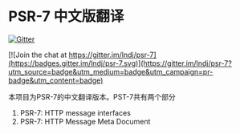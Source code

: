 # PSR-7 中文版翻译
[![Gitter](https://badges.gitter.im/lndj/psr-7.svg)](https://gitter.im/lndj/psr-7?utm_source=badge&utm_medium=badge&utm_campaign=pr-badge)


[![Join the chat at https://gitter.im/lndj/psr-7](https://badges.gitter.im/lndj/psr-7.svg)](https://gitter.im/lndj/psr-7?utm_source=badge&utm_medium=badge&utm_campaign=pr-badge&utm_content=badge)

本项目为PSR-7的中文翻译版本。PST-7共有两个部分

1. PSR-7: HTTP message interfaces
2. PSR-7: HTTP Message Meta Document
